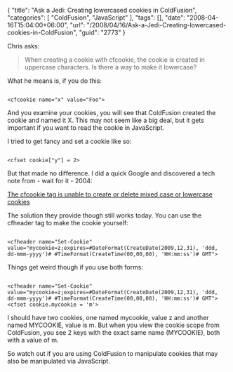 {
	"title": "Ask a Jedi: Creating lowercased cookies in ColdFusion",
	"categories": [
		"ColdFusion",
		"JavaScript"
	],
	"tags": [],
	"date": "2008-04-16T15:04:00+06:00",
	"url": "/2008/04/16/Ask-a-Jedi-Creating-lowercased-cookies-in-ColdFusion",
	"guid": "2773"
}

Chris asks:

<blockquote>
<p>
When creating a cookie with cfcookie, the cookie is created in uppercase characters.  Is there a way to make it lowercase?
</p>
</blockquote>

What he means is, if you do this:

<code>
&lt;cfcookie name="x" value="Foo"&gt;
</code>

And you examine your cookies, you will see that ColdFusion created the cookie and named it X. This may not seem like a big deal, but it gets important if you want to read the cookie in JavaScript.

I tried to get fancy and set a cookie like so:

<code>
&lt;cfset cookie["y"] = 2&gt;
</code>

But that made no difference. I did a quick Google and discovered a tech note from - wait for it - 2004:

<a href="http://kb.adobe.com/selfservice/viewContent.do?externalId=tn_18100">The cfcookie tag is unable to create or delete mixed case or lowercase cookies</a>

The solution they provide though still works today. You can use the cfheader tag to make the cookie yourself:

<code>
&lt;cfheader name="Set-Cookie" value="mycookie=z;expires=#DateFormat(CreateDate(2009,12,31), 'ddd, dd-mmm-yyyy')# #TimeFormat(CreateTime(00,00,00), 'HH:mm:ss')# GMT"&gt;
</code>

Things get weird though if you use both forms:

<code>
&lt;cfheader name="Set-Cookie" value="mycookie=z;expires=#DateFormat(CreateDate(2009,12,31), 'ddd, dd-mmm-yyyy')# #TimeFormat(CreateTime(00,00,00), 'HH:mm:ss')# GMT"&gt;
&lt;cfset cookie.mycookie = 'm'&gt;
</code>

I should have two cookies, one named mycookie, value z and another named MYCOOKIE, value is m. But when you view the cookie scope from ColdFusion, you see 2 keys with the exact same name (MYCOOKIE), both with a value of m.

So watch out if you are using ColdFusion to manipulate cookies that may also be manipulated via JavaScript.